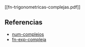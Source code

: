 [[fn-trigonometricas-complejas.pdf]]

## Referencias
- [num-complejos](./num-complejos.md)
- [fn-exp-compleja](./fn-exp-compleja.md)
